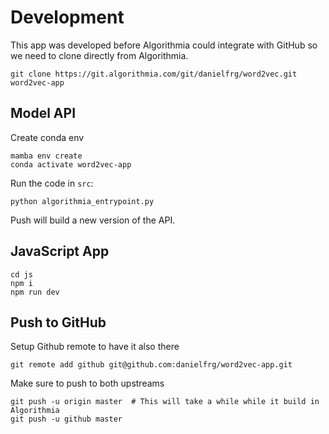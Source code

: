 # Development

This app was developed before Algorithmia could integrate with GitHub
so we need to clone directly from Algorithmia.

```
git clone https://git.algorithmia.com/git/danielfrg/word2vec.git word2vec-app
```

## Model API

Create conda env

```
mamba env create
conda activate word2vec-app
```

Run the code in `src`:

```
python algorithmia_entrypoint.py
```

Push will build a new version of the API.

## JavaScript App

```
cd js
npm i
npm run dev
```

## Push to GitHub

Setup Github remote to have it also there

```
git remote add github git@github.com:danielfrg/word2vec-app.git
```

Make sure to push to both upstreams

```
git push -u origin master  # This will take a while while it build in Algorithmia
git push -u github master
```
